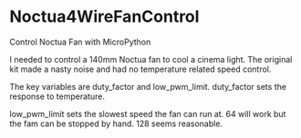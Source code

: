 # Noctua4WireFanControl
Control Noctua Fan with MicroPython

I needed to control a 140mm Noctua fan to cool a cinema light.   The original kit made a nasty noise and had no temperature related speed control.

The key variables are duty_factor and low_pwm_limit.
duty_factor sets the response to temperature.

low_pwm_limit sets the slowest speed the fan can run at.  64 will work but the fam can be stopped by hand.  128 seems reasonable.
